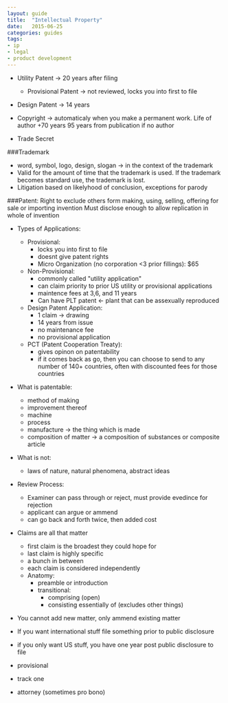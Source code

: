 ```yaml
---
layout: guide
title:  "Intellectual Property"
date:   2015-06-25
categories: guides
tags: 
- ip 
- legal 
- product development 
---
```


* Utility Patent -> 20 years after filing
    * Provisional Patent -> not reviewed, locks you into first to file

* Design Patent -> 14 years

* Copyright -> automaticaly when you make a permanent work. Life of author +70 years 95 years from publication if no author

* Trade Secret

###Trademark
* word, symbol, logo, design, slogan -> in the context of the trademark
* Valid for the amount of time that the trademark is used. If the trademark becomes standard use, the trademark is lost.
* Litigation based on likelyhood of conclusion, exceptions for parody


###Patent:
Right to exclude others form making, using, selling, offering for sale or importing invention
Must disclose enough to allow replication in whole of invention

* Types of Applications:
    * Provisional:
        * locks you into first to file
        * doesnt give patent rights
        * Micro Organization (no corporation <3 prior fillings): $65
    * Non-Provisional:
        * commonly called "utility application"
        * can claim priority to prior US utility or provisional applications
        * maintence fees at 3,6, and 11 years
        * Can have PLT patent <- plant that can be assexually reproduced
    * Design Patent Application:
        * 1 claim -> drawing
        * 14 years from issue
        * no maintenance fee
        * no provisional application
    * PCT (Patent Cooperation Treaty):
        * gives opinon on patentability
        * if it comes back as go, then you can choose to send to any number of 140+ countries, often with discounted fees for those countries

* What is patentable:
    * method of making
    * improvement thereof
    * machine
    * process
    * manufacture -> the thing which is made
    * composition of matter -> a composition of substances or composite article
* What is not:
    * laws of nature, natural phenomena, abstract ideas

* Review Process:
    * Examiner can pass through or reject, must provide evedince for rejection
    * applicant can argue or ammend
    * can go back and forth twice, then added cost

* Claims are all that matter
    * first claim is the broadest they could hope for
    * last claim is highly specific
    * a bunch in between
    * each claim is considered independently
    * Anatomy:
        * preamble or introduction
        * transitional:  
            * comprising (open)
            * consisting essentially of (excludes other things)

* You cannot add new matter, only ammend existing matter


* If you want international stuff file something prior to public disclosure
* if you only want US stuff, you have one year post public disclosure to file

* provisional
* track one
* attorney (sometimes pro bono)
